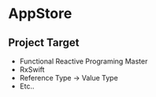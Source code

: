 # AppStore

## Project Target

* Functional Reactive Programing Master
* RxSwift
* Reference Type -> Value Type
* Etc..
